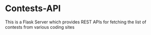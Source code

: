 # Contests-API
This is a Flask Server which provides REST APIs for fetching the list of contests from various coding sites
